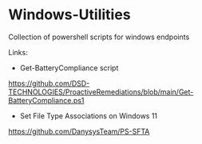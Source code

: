 # Windows-Utilities
Collection of powershell scripts for windows endpoints

Links:
- Get-BatteryCompliance script

https://github.com/DSD-TECHNOLOGIES/ProactiveRemediations/blob/main/Get-BatteryCompliance.ps1

- Set File Type Associations on Windows 11

https://github.com/DanysysTeam/PS-SFTA

